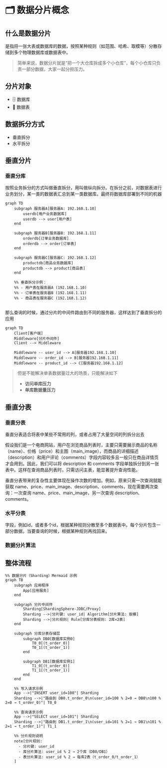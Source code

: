 # 🗂️ 数据分片概念




## 什么是数据分片
是指将一张大表或数据库的数据，按照某种规则（如范围、哈希、取模等）分散存储到多个物理数据库或数据表中。
> 简单来说，数据分片就是“把一个大仓库拆成多个小仓库”，每个小仓库只负责一部分数据，大家一起分担压力。

## 分片对象
- 🗄️ 数据库
- 📄 数据表

## 数据拆分方式
- 垂直拆分
- 水平拆分


## 垂直分片
### 垂直分库
按照业务拆分的方式叫做垂直拆分，用叫做纵向拆分。在拆分之前，对数据表进行业务划分，某一类的数据表汇总到某一类数据库。最终将数据库部署到不同的机器
```mermaid
graph TD
    subgraph 服务器A[服务器A: 192.168.1.10]
        userdb[用户业务数据库]
        userdb --> user[用户表]
    end

    subgraph 服务器B[服务器B: 192.168.1.11]
        orderdb[订单业务数据库]
        orderdb --> order[订单表]
    end

    subgraph 服务器C[服务器C: 192.168.1.12]
        productdb[商品业务数据库]
        productdb --> product[商品表]
    end

    %% 垂直拆分示例：
    %% - 用户表在服务器A (192.168.1.10)
    %% - 订单表在服务器B (192.168.1.11)
    %% - 商品表在服务器C (192.168.1.12)
    
```
那么查询的时候，通过分片的中间件路由到不同的服务器，这样达到了垂直拆分的应用

```mermaid
graph TD
    Client[客户端]
    Middleware[分片中间件]
    Client --> Middleware

    Middleware -- user_id --> A[服务器192.168.1.10]
    Middleware -- order_id --> B[服务器192.168.1.11]
    Middleware -- product_id --> C[服务器192.168.1.12]
```
> 但是不能解决单表数据量过大的场景，只能解决如下
>
> - **访问单库压力**
> - **单库数据量压力**



## 垂直分表

### 垂直分表
垂直分表适合将表中某些不常用的列，或者占用了大量空间的列拆分出去

假设我们是一个电商网站，用户在浏览商品列表时，主要只需要展示商品的名称（name）、价格（price）和主图（main_image），而商品的详细描述（description）和用户评论（comments）字段内容较多且一般只在商品详情页才会用到。因此，我们可以将 description 和 comments 字段单独拆分到另一张表中。这样在查询商品列表时，只需访问主表，能显著提升查询性能。

垂直分表带来的复杂性主要体现在操作次数的增加。例如，原来只需一次查询就能获取 name、price、main_image、description、comments，现在需要两次查询：一次查询 name、price、main_image，另一次查询 description、comments。


### 水平分表
字段，例如id，或者多个id，根据某种规则分散至多个数据表中。每个分片包含一部分数据，当要查询的时候，根据某种规则再找回来。


  


### 数据分片算法



## 整体流程

```mermaid
%% 数据分片（Sharding）Mermaid 示例
graph TB
    subgraph 应用程序
        App[应用服务]
    end

    subgraph 分片中间件
        Sharding[ShardingSphere-JDBC/Proxy]
        Sharding -->|分片键: user_id| Algorithm[分片算法: 取模]
        Sharding -->|分片规则| Rule[分库分表规则: 2库×2表]
    end

    subgraph 分库分表存储层
        subgraph DB0[数据库实例0]
            T0_0[(t_order_0)]
            T0_1[(t_order_1)]
        end

        subgraph DB1[数据库实例1]
            T1_0[(t_order_0)]
            T1_1[(t_order_1)]
        end
    end

    %% 写入请求示例
    App -->|"INSERT user_id=100"| Sharding
    Sharding -->|"路由到 DB0.t_order_0\n(user_id=100 % 2=0 → DB0\n100 % 2=0 → t_order_0)"| T0_0

    %% 查询请求示例
    App -->|"SELECT user_id=101"| Sharding
    Sharding -->|"路由到 DB1.t_order_1\n(user_id=101 % 2=1 → DB1\n101 % 2=1 → t_order_1)"| T1_1

    %% 分片规则说明
    note[分片规则:
      - 分片键: user_id
      - 库分片算法: user_id % 2 → 2个库（DB0/DB1）
      - 表分片算法: user_id % 2 → 每库2表（t_order_0/t_order_1）
    ]
```